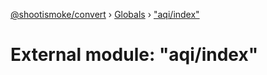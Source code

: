 [@shootismoke/convert](../README.md) › [Globals](../globals.md) › ["aqi/index"](_aqi_index_.md)

# External module: "aqi/index"



